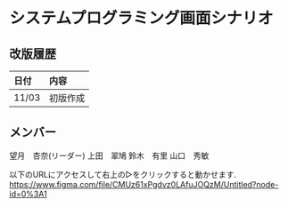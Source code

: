 # システムプログラミング画面シナリオ

## 改版履歴
|日付|内容|
|:--|:--|
|11/03|初版作成|
## メンバー
望月　杏奈(リーダー)
上田　翠鳩
鈴木　有里
山口　秀敏

以下のURLにアクセスして右上の▷をクリックすると動かせます.
https://www.figma.com/file/CMUz61xPgdvz0LAfuJOQzM/Untitled?node-id=0%3A1

